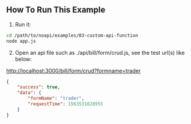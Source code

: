 
## How To Run This Example

1. Run it:
```sh
cd /path/to/noapi/examples/03-custom-api-function
node app.js
```



2. Open an api file such as ./api/bill/form/crud.js, see the test url(s) like below:

[http://localhost:3000/bill/form/crud?formname=trader]()

```json
{
    "success": true,
    "data": {
        "formName": "trader",
        "requestTime": 1563531028955
    }
}
```

